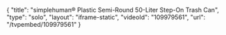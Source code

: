 {
    "title": "simplehuman&reg; Plastic Semi-Round 50-Liter Step-On Trash Can",
    "type": "solo",
    "layout": "iframe-static",
    "videoId": "109979561",
    "url": "\/tvpembed\/109979561"
}